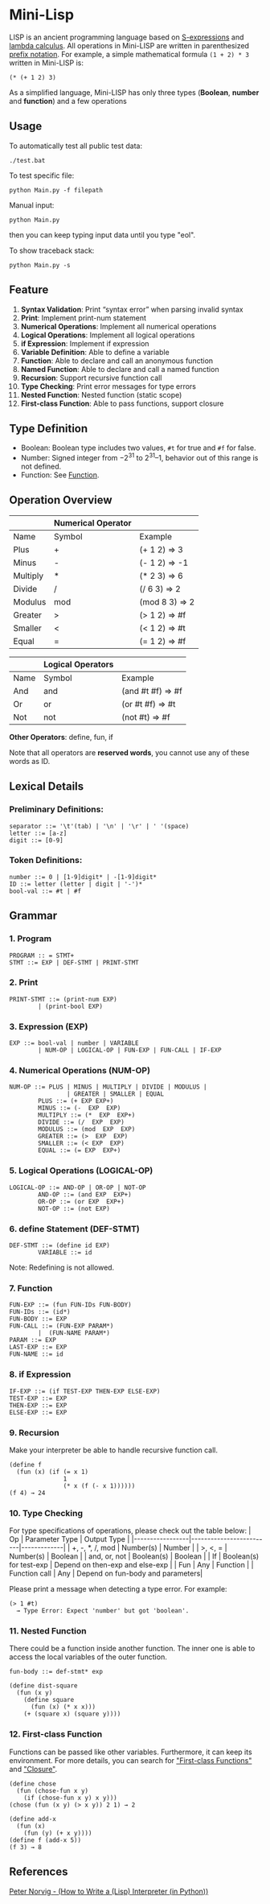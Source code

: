 # Mini-Lisp
LISP is an ancient programming language based on [S-expressions](https://en.wikipedia.org/wiki/S-expression) and [lambda calculus](https://en.wikipedia.org/wiki/Lambda_calculus).
All operations in Mini-LISP are written in parenthesized [prefix notation](https://en.wikipedia.org/wiki/Polish_notation). For example, a simple mathematical formula `(1 + 2) * 3` written in Mini-LISP is:
```
(* (+ 1 2) 3) 
```
As a simplified language, Mini-LISP has only three types (**Boolean**, **number** and **function**) and a few operations

## Usage
To automatically test all public test data:
```
./test.bat
```

To test specific file:
```
python Main.py -f filepath
```

Manual input:
```
python Main.py
```
then you can keep typing input data until you type "eol".


To show traceback stack:
```
python Main.py -s
```
## Feature
1. **Syntax Validation**: Print “syntax error” when parsing invalid syntax
2. **Print**: Implement print-num statement
3. **Numerical Operations**: Implement all numerical operations
4. **Logical Operations**: Implement all logical operations
5. **if Expression**: Implement if expression
6. **Variable Definition**: Able to define a variable
7. **Function**: Able to declare and call an anonymous function
8. **Named Function**: Able to declare and call a named function
9. **Recursion**: Support recursive function call
10. **Type Checking**: Print error messages for type errors
11. **Nested Function**: Nested function (static scope)
12. **First-class Function**: Able to pass functions, support closure

## Type Definition
- Boolean: Boolean type includes two values, `#t` for true and `#f` for false. 
- Number: Signed integer from $-2^{31}$ to $2^{31} – 1$, behavior out of this range is not 
defined. 
- Function: See [Function](#7-function).

## Operation Overview

||        Numerical Operator        ||
|----------|--------|----------------|
| Name     | Symbol | Example        |
| Plus     | +      | (+ 1 2) => 3   | 
| Minus    | -      | (- 1 2) => -1  | 
| Multiply | *      | (* 2 3) => 6   | 
| Divide   | /      | (/ 6 3) => 2   |
| Modulus  | mod    | (mod 8 3) => 2 | 
| Greater  | >      | (> 1 2) => #f  |
| Smaller  | <      | (< 1 2) => #t  |
| Equal    | =      | (= 1 2) => #f  |
 
 
||        Logical Operators        ||
|------|--------|-------------------|
| Name | Symbol | Example           | 
| And  | and    | (and #t #f) => #f | 
| Or   | or     | (or #t #f) => #t  |
| Not  | not    | (not #t) => #f    |

**Other Operators**: define, fun, if

Note that all operators are **reserved words**, you cannot use any of these words as ID.

## Lexical Details
### Preliminary Definitions:
```
separator ::= '\t'(tab) | '\n' | '\r' | ' '(space) 
letter ::= [a-z] 
digit ::= [0-9] 
```
### Token Definitions: 
```
number ::= 0 | [1-9]digit* | -[1-9]digit* 
ID ::= letter (letter | digit | '-')* 
bool-val ::= #t | #f
```
## Grammar
### 1. Program
```
PROGRAM :: = STMT+ 
STMT ::= EXP | DEF-STMT | PRINT-STMT 
```

### 2. Print 
```
PRINT-STMT ::= (print-num EXP) 
        | (print-bool EXP) 
```
 
### 3. Expression (EXP) 
```
EXP ::= bool-val | number | VARIABLE 
        | NUM-OP | LOGICAL-OP | FUN-EXP | FUN-CALL | IF-EXP 
```

### 4. Numerical Operations (NUM-OP) 
```
NUM-OP ::= PLUS | MINUS | MULTIPLY | DIVIDE | MODULUS | 
                | GREATER | SMALLER | EQUAL 
        PLUS ::= (+ EXP EXP+)   
        MINUS ::= (-  EXP  EXP) 
        MULTIPLY ::= (*  EXP  EXP+) 
        DIVIDE ::= (/  EXP  EXP)
        MODULUS ::= (mod  EXP  EXP)
        GREATER ::= (>  EXP  EXP)
        SMALLER ::= (< EXP  EXP)
        EQUAL ::= (= EXP  EXP+) 
```

### 5. Logical Operations (LOGICAL-OP) 
```
LOGICAL-OP ::= AND-OP | OR-OP | NOT-OP 
        AND-OP ::= (and EXP  EXP+) 
        OR-OP ::= (or EXP  EXP+) 
        NOT-OP ::= (not EXP) 
```

### 6. define Statement (DEF-STMT) 
```
DEF-STMT ::= (define id EXP) 
        VARIABLE ::= id 
```
Note: Redefining is not allowed.  
 
### 7. Function 
```
FUN-EXP ::= (fun FUN-IDs FUN-BODY) 
FUN-IDs ::= (id*) 
FUN-BODY ::= EXP 
FUN-CALL ::= (FUN-EXP PARAM*) 
        |  (FUN-NAME PARAM*) 
PARAM ::= EXP 
LAST-EXP ::= EXP 
FUN-NAME ::= id
```

### 8. if Expression 
```
IF-EXP ::= (if TEST-EXP THEN-EXP ELSE-EXP) 
TEST-EXP ::= EXP 
THEN-EXP ::= EXP 
ELSE-EXP ::= EXP 
```

### 9. Recursion
Make  your  interpreter  be  able  to  handle  recursive  function  call.
```
(define f 
  (fun (x) (if (= x 1) 
               1  
               (* x (f (- x 1)))))) 
(f 4) → 24
```

### 10. Type  Checking
For  type  specifications  of  operations,  please  check  out  the  table below:
| Op              | Parameter Type          | Output Type |
|-----------------|-------------------------|-------------|
| +, -, *, /, mod | Number(s)               | Number      |
| >, <, =         | Number(s)               | Boolean     |
| and, or, not    | Boolean(s)              | Boolean     |
| If              | Boolean(s) for test-exp | Depend on then-exp and else-exp |
| Fun             | Any                     | Function    |
| Function call   | Any                     | Depend on fun-body and parameters|

Please print a message when detecting a type error. For example: 
```
(> 1 #t) 
  → Type Error: Expect 'number' but got 'boolean'.
```

### 11. Nested Function
There could be a function inside another function. The inner one 
is able to access the local variables of the outer function.
```
fun-body ::= def-stmt* exp
```
```
(define dist-square 
  (fun (x y) 
    (define square 
      (fun (x) (* x x))) 
    (+ (square x) (square y))))
```

### 12. First-class Function
Functions can be passed like other variables. Furthermore, it 
can keep its environment. For more details, you can search for ["First-class Functions"](https://en.wikipedia.org/wiki/First-class_function) and ["Closure"](https://en.wikipedia.org/wiki/Closure_%28computer_programming%29).
```
(define chose 
  (fun (chose-fun x y) 
    (if (chose-fun x y) x y))) 
(chose (fun (x y) (> x y)) 2 1) → 2 
 
(define add-x 
  (fun (x) 
    (fun (y) (+ x y)))) 
(define f (add-x 5)) 
(f 3) → 8 

```
## References
[Peter Norvig - (How to Write a (Lisp) Interpreter (in Python))](http://norvig.com/lispy.html)
